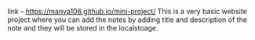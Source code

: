 link - https://manya106.github.io/mini-project/
This is a very basic website project where you can add the notes by adding title and description of the note and they will be stored in the localstoage.

